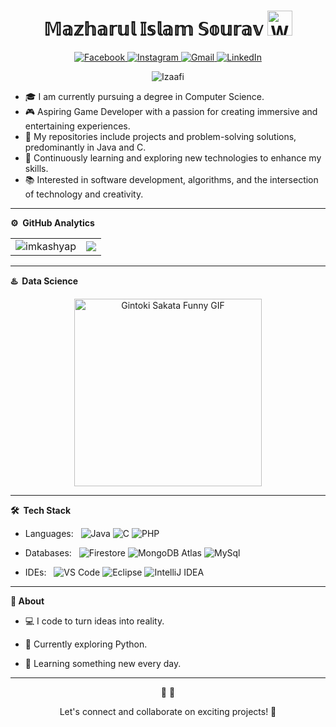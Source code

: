
<div align="center">
  <h1 align="center"> <b>𝕄𝕒𝕫𝕙𝕒𝕣𝕦𝕝 𝕀𝕤𝕝𝕒𝕞 𝕊𝕠𝕦𝕣𝕒𝕧</b>
    <img src="https://raw.githubusercontent.com/nixin72/nixin72/master/wave.gif" 
         alt="Waving hand animated gif"
         height="40"
         width="40" />
  </h1>
</div>


<p align="center">
  <a href="https://facebook.com/mazharulislam.sourav.37">
    <img src="https://img.shields.io/badge/Facebook-1877F2?style=flat&logo=facebook&logoColor=white" alt="Facebook" />
  </a>
  
  <a href="https://www.instagram.com/mazhar_sourav/">
    <img src="https://img.shields.io/badge/Instagram-E4405F?style=flat&logo=instagram&logoColor=white" alt="Instagram" />
  </a>
  
  <a href="mailto:redtom2018@gmail.com">
    <img src="https://img.shields.io/badge/Gmail-D14836?style=flat&logo=gmail&logoColor=white" alt="Gmail" />
  </a>
  
  <a href="https://linkedin.com/in/mazharulislamsourav">
    <img src="https://img.shields.io/badge/LinkedIn-0A66C2?style=flat&logo=linkedin&logoColor=white" alt="LinkedIn" />
  </a>
</p>

<p align="center">
  <img src="https://komarev.com/ghpvc/?username=Izaafi&label=Profile%20Visits&color=blue&style=plastic" alt="Izaafi">
</p>


* 🎓 I am currently pursuing a degree in Computer Science.
* 🎮 Aspiring Game Developer with a passion for creating immersive and entertaining experiences.
* 🚀 My repositories include projects and problem-solving solutions, predominantly in Java and C.
* 🌱 Continuously learning and exploring new technologies to enhance my skills.
* 📚 Interested in software development, algorithms, and the intersection of technology and creativity.

***
**⚙️ &nbsp;GitHub Analytics**
<table style="width:100%">
  <tr>
    <td> <img src="https://github-readme-stats.vercel.app/api?username=Izaafi&show_icons=true&theme=dark&locale=en&hide_border=true" alt="imkashyap" /></td>
    <td><img src="https://github-readme-stats.vercel.app/api/top-langs/?username=Izaafi&theme=dark&hide_border=true&layout=compact"></td>
  </tr>
</table>

<!-- [![Kashyap's wakatime stats](https://github-readme-stats.vercel.app/api/wakatime?username=imkashyap&theme=tokyonight)](https://github.com/imkashyap/github-readme-stats)-->
<!-- *** -->
<!--START_SECTION:waka-->
<!--
📊 **This Week I Spent My Time On** 

```text
⌚︎ Time Zone: Asia/Kolkata

💬 Programming Languages: 
No Activity Tracked This Week

🔥 Editors: 
No Activity Tracked This Week

💻 Operating System: 
No Activity Tracked This Week

```

 Last Updated on 24/09/2022 18:53:40 UTC
-->
 
<!--END_SECTION:waka-->
***
**♨️ &nbsp;Data Science**

<p align="center">
  <img src="https://media.giphy.com/media/xT9IgzoKnwFNmISR8I/giphy.gif" alt="Gintoki Sakata Funny GIF" height="300"/>
</p>

***

**🛠 &nbsp;Tech Stack**

- Languages: &nbsp;
![Java](https://img.shields.io/badge/-☕%20Java-333333?style=flat&logo=java&logoColor=ED8B00)
![C](https://img.shields.io/badge/-C-333333?style=flat&logo=C&logoColor=007ACC)
![PHP](https://img.shields.io/badge/-PHP-333333?style=flat&logo=php&logoColor=777BB4)

- Databases:  &nbsp;
  ![Firestore](https://img.shields.io/badge/-Firestore-333333?style=flat&logo=firebase)
  ![MongoDB Atlas](https://img.shields.io/badge/-MongoDB%20Atlas-333333?style=flat&logo=mongodb)
  ![MySql](https://img.shields.io/badge/-MySql-333333?style=flat&logo=mysql)

- IDEs: &nbsp;
  ![VS Code](https://img.shields.io/badge/-VS%20Code-333333?style=flat&logo=visual-studio-code&logoColor=007ACC)
  ![Eclipse](https://img.shields.io/badge/-Eclipse-333333?style=flat&logo=eclipse)
  ![IntelliJ IDEA](https://img.shields.io/badge/-IntelliJ%20IDEA-333333?style=flat&logo=intellij-idea&logoColor=f70486)

***
<b>📖 About</b>


-  💻 I code to turn ideas into reality.

-  🚀 Currently exploring Python.

-  🌱 Learning something new every day.

***

<p align="center">
    🐼 🐼
</p>



<div align="center">

Let's connect and collaborate on exciting projects! 🌟

</div>
